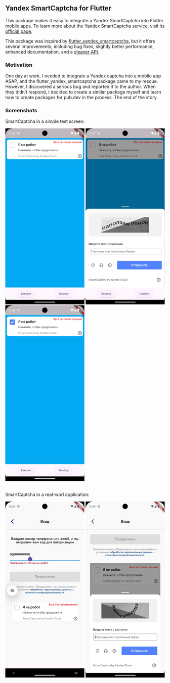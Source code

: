 ## Yandex SmartCaptcha for Flutter

This package makes it easy to integrate a Yandex SmartCaptcha into Flutter mobile apps. To learn more about the Yandex SmartCaptcha service, visit its [official page](https://yandex.cloud/en/services/smartcaptcha).

This package was inspired by [flutter_yandex_smartcaptcha](https://pub.dev/packages/flutter_yandex_smartcaptcha), but it offers several improvements, including bug fixes, slightly better performance, enhanced documentation, and a [cleaner API](https://pub.dev/documentation/yandex_smart_captcha/latest/yandex_smart_captcha).

### Motivation

One day at work, I needed to integrate a Yandex captcha into a mobile app ASAP, and the flutter_yandex_smartcaptcha package came to my rescue. However, I discovered a serious bug and reported it to the author. When they didn’t respond, I decided to create a similar package myself and learn how to create packages for pub.dev in the process. The end of the story.

### Screenshots

SmartCaptcha in a simple test screen:

<div>
  <img
    src="https://raw.githubusercontent.com/yom-ko/flutter_yandex_smart_captcha/refs/heads/main/assets/images/screen_1.webp"
    alt="The initial state of the Yandex SmartCaptcha container with the 'I’m not a robot' checkbox."
    width="250">
  <img
    src="https://raw.githubusercontent.com/yom-ko/flutter_yandex_smart_captcha/refs/heads/main/assets/images/screen_2.webp"
    alt="The initial state of the Yandex SmartCaptcha pop-up, featuring a challenge for the user to solve."
    width="250">
  <img
    src="https://raw.githubusercontent.com/yom-ko/flutter_yandex_smart_captcha/refs/heads/main/assets/images/screen_3.webp"
    alt="The state of the Yandex SmartCaptcha container with the 'I’m not a robot' box checked, after the user successfully solved the challenge."
    width="250">
</div><br/>

SmartCaptcha in a real-worl application:

<div>
  <img
    src="https://raw.githubusercontent.com/yom-ko/flutter_yandex_smart_captcha/refs/heads/main/assets/images/screen_laz_1.webp"
    alt="The initial state of the Yandex SmartCaptcha container with the 'I’m not a robot' checkbox, as seen in a real-world application."
    width="250">
  <img
    src="https://raw.githubusercontent.com/yom-ko/flutter_yandex_smart_captcha/refs/heads/main/assets/images/screen_laz_2.webp"
    alt="The initial state of the Yandex SmartCaptcha pop-up, featuring a challenge for the user to solve in a real-world application."
    width="250">
</div>
